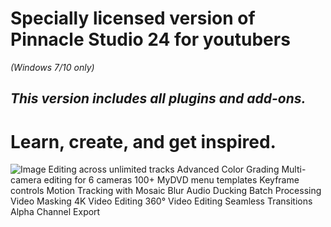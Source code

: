 # **Specially licensed version of Pinnacle Studio 24 for youtubers**
*(Windows 7/10 only)*
## *This version includes all plugins and add-ons.*
# **Learn, create, and get inspired.**
![Image](https://github.com/PinnacleStudio24/advertising-version/blob/main/1.jpg)
  Editing across unlimited tracks
  Advanced Color Grading
  Multi-camera editing for 6 cameras
  100+ MyDVD menu templates
  Keyframe controls
  Motion Tracking with Mosaic Blur
  Audio Ducking
  Batch Processing
  Video Masking
  4K Video Editing
  360° Video Editing
  Seamless Transitions
  Alpha Channel Export

